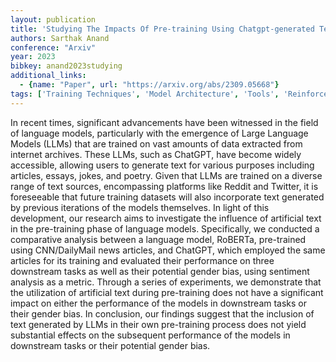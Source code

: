 ```yaml
---
layout: publication
title: 'Studying The Impacts Of Pre-training Using Chatgpt-generated Text On Downstream Tasks'
authors: Sarthak Anand
conference: "Arxiv"
year: 2023
bibkey: anand2023studying
additional_links:
  - {name: "Paper", url: "https://arxiv.org/abs/2309.05668"}
tags: ['Training Techniques', 'Model Architecture', 'Tools', 'Reinforcement Learning', 'GPT', 'Ethics and Bias', 'BERT', 'Pre-Training']
---
```

In recent times, significant advancements have been witnessed in the field of
language models, particularly with the emergence of Large Language Models
(LLMs) that are trained on vast amounts of data extracted from internet
archives. These LLMs, such as ChatGPT, have become widely accessible, allowing
users to generate text for various purposes including articles, essays, jokes,
and poetry. Given that LLMs are trained on a diverse range of text sources,
encompassing platforms like Reddit and Twitter, it is foreseeable that future
training datasets will also incorporate text generated by previous iterations
of the models themselves. In light of this development, our research aims to
investigate the influence of artificial text in the pre-training phase of
language models. Specifically, we conducted a comparative analysis between a
language model, RoBERTa, pre-trained using CNN/DailyMail news articles, and
ChatGPT, which employed the same articles for its training and evaluated their
performance on three downstream tasks as well as their potential gender bias,
using sentiment analysis as a metric. Through a series of experiments, we
demonstrate that the utilization of artificial text during pre-training does
not have a significant impact on either the performance of the models in
downstream tasks or their gender bias. In conclusion, our findings suggest that
the inclusion of text generated by LLMs in their own pre-training process does
not yield substantial effects on the subsequent performance of the models in
downstream tasks or their potential gender bias.
